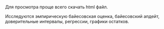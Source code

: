 Для просмотра проще всего скачать html файл.

Исследуются эмпирическую байесовская оценка, байесовский апдейт, доверительные интервалы, регрессии, графики остатков.

